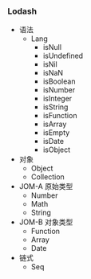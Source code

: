 ### Lodash
* 语法
    * Lang
        * isNull
        * isUndefined
        * isNil
        * isNaN
        * isBoolean
        * isNumber
        * isInteger
        * isString
        * isFunction
        * isArray
        * isEmpty
        * isDate
        * isObject
* 对象
    * Object
    * Collection
* JOM-A 原始类型
    * Number
    * Math
    * String
* JOM-B 对象类型
    * Function
    * Array
    * Date
* 链式
    * Seq
